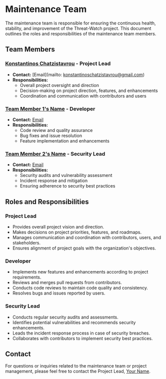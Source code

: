 # Maintenance Team

The maintenance team is responsible for ensuring the continuous health, stability, and improvement of the Threat-Watch project. This document outlines the roles and responsibilities of the maintenance team members.

## Team Members

### [Konstantinos Chatzistavrou](https://github.com/kochas23) - Project Lead
- **Contact:** [Email](mailto: konstantinoschatzistavrou@gmail.com)
- **Responsibilities:**
  - Overall project oversight and direction
  - Decision-making on project direction, features, and enhancements
  - Coordination and communication with contributors and users

### [Team Member 1's Name](link_to_profile) - Developer
- **Contact:** [Email](mailto:teammember1@example.com)
- **Responsibilities:**
  - Code review and quality assurance
  - Bug fixes and issue resolution
  - Feature implementation and enhancements

### [Team Member 2's Name](link_to_profile) - Security Lead
- **Contact:** [Email](mailto:teammember2@example.com)
- **Responsibilities:**
  - Security audits and vulnerability assessment
  - Incident response and mitigation
  - Ensuring adherence to security best practices

## Roles and Responsibilities

### Project Lead

- Provides overall project vision and direction.
- Makes decisions on project priorities, features, and roadmaps.
- Manages communication and coordination with contributors, users, and stakeholders.
- Ensures alignment of project goals with the organization's objectives.

### Developer

- Implements new features and enhancements according to project requirements.
- Reviews and merges pull requests from contributors.
- Conducts code reviews to maintain code quality and consistency.
- Resolves bugs and issues reported by users.

### Security Lead

- Conducts regular security audits and assessments.
- Identifies potential vulnerabilities and recommends security enhancements.
- Leads the incident response process in case of security breaches.
- Collaborates with contributors to implement security best practices.

## Contact

For questions or inquiries related to the maintenance team or project management, please feel free to contact the Project Lead, [Your Name](mailto:youremail@example.com).
